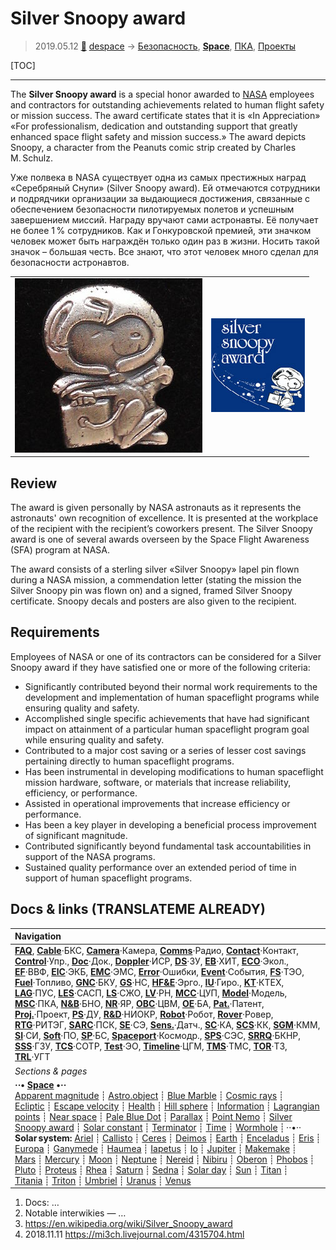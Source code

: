 # Silver Snoopy award
> 2019.05.12 [🚀](../index/index.md) [despace](index.md) → [Безопасность](srrq.md), **[Space](index.md)**, [ПКА](sc.md), [Проекты](project.md)

[TOC]

---

The **Silver Snoopy award** is a special honor awarded to [NASA](zz_nasa.md) employees and contractors for outstanding achievements related to human flight safety or mission success. The award certificate states that it is «In Appreciation» «For professionalism, dedication and outstanding support that greatly enhanced space flight safety and mission success.» The award depicts Snoopy, a character from the Peanuts comic strip created by Charles M. Schulz.

Уже полвека в NASA существует одна из самых престижных наград «Серебряный Снупи» (Silver Snoopy award). Ей отмечаются сотрудники и подрядчики организации за выдающиеся достижения, связанные с обеспечением безопасности пилотируемых полетов и успешным завершением миссий. Награду вручают сами астронавты. Её получает не более 1 % сотрудников. Как и Гонкуровской премией, эти значком человек может быть награждён только один раз в жизни. Носить такой значок – большая честь. Все знают, что этот человек много сделал для безопасности астронавтов.

| | |
|:--|:--|
|![](f/aob/universe/silver_snoopy_award_tie_tack.jpg)|![](f/aob/universe/silver_snoopy_award_logo.jpg)|



## Review

The award is given personally by NASA astronauts as it represents the astronauts' own recognition of excellence. It is presented at the workplace of the recipient with the recipient’s coworkers present. The Silver Snoopy award is one of several awards overseen by the Space Flight Awareness (SFA) program at NASA.

The award consists of a sterling silver «Silver Snoopy» lapel pin flown during a NASA mission, a commendation letter (stating the mission the Silver Snoopy pin was flown on) and a signed, framed Silver Snoopy certificate. Snoopy decals and posters are also given to the recipient.



## Requirements
Employees of NASA or one of its contractors can be considered for a Silver Snoopy award if they have satisfied one or more of the following criteria:

   - Significantly contributed beyond their normal work requirements to the development and implementation of human spaceflight programs while ensuring quality and safety.
   - Accomplished single specific achievements that have had significant impact on attainment of a particular human spaceflight program goal while ensuring quality and safety.
   - Contributed to a major cost saving or a series of lesser cost savings pertaining directly to human spaceflight programs.
   - Has been instrumental in developing modifications to human spaceflight mission hardware, software, or materials that increase reliability, efficiency, or performance.
   - Assisted in operational improvements that increase efficiency or performance.
   - Has been a key player in developing a beneficial process improvement of significant magnitude.
   - Contributed significantly beyond fundamental task accountabilities in support of the NASA programs.
   - Sustained quality performance over an extended period of time in support of human spaceflight programs.



<p style="page-break-after:always"> </p>

## Docs & links (TRANSLATEME ALREADY)
|Navigation|
|:--|
|**[FAQ](faq.md)**, **[Cable](cable.md)**·БКС, **[Camera](cam.md)**·Камера, **[Comms](comms.md)**·Радио, **[Contact](contact.md)**·Контакт, **[Control](control.md)**·Упр., **[Doc](doc.md)**·Док., **[Doppler](doppler.md)**·ИСР, **[DS](ds.md)**·ЗУ, **[EB](eb.md)**·ХИТ, **[ECO](ecology.md)**·Экол., **[EF](ef.md)**·ВВФ, **[ElC](elc.md)**·ЭКБ, **[EMC](emc.md)**·ЭМС, **[Error](error.md)**·Ошибки, **[Event](event.md)**·События, **[FS](fs.md)**·ТЭО, **[Fuel](fuel.md)**·Топливо, **[GNC](gnc.md)**·БКУ, **[GS](scs.md)**·НС, **[HF&E](hfe.md)**·Эрго., **[IU](iu.md)**·Гиро., **[KT](kt.md)**·КТЕХ, **[LAG](lag.md)**·ПУC, **[LES](les.md)**·САСП, **[LS](ls.md)**·СЖО, **[LV](lv.md)**·РН, **[MCC](mcc.md)**·ЦУП, **[Model](model.md)**·Модель, **[MSC](sc.md)**·ПКА, **[N&B](nnb.md)**·БНО, **[NR](nr.md)**·ЯР, **[OBC](obc.md)**·ЦВМ, **[OE](oe.md)**·БА, **[Pat.](патент.md)**·Патент, **[Proj.](project.md)**·Проект, **[PS](ps.md)**·ДУ, **[R&D](rnd.md)**·НИОКР, **[Robot](robotics.md)**·Робот, **[Rover](rover.md)**·Ровер, **[RTG](rtg.md)**·РИТЭГ, **[SARC](sarc.md)**·ПСК, **[SE](se.md)**·СЭ, **[Sens.](sensor.md)**·Датч., **[SC](sc.md)**·КА, **[SCS](scs.md)**·КК, **[SGM](sgm.md)**·КММ, **[SI](si.md)**·СИ, **[Soft](soft.md)**·ПО, **[SP](sp.md)**·БС, **[Spaceport](spaceport.md)**·Космодр., **[SPS](sps.md)**·СЭС, **[SRRQ](srrq.md)**·БКНР, **[SSS](sss.md)**·ГЗУ, **[TCS](tcs.md)**·СОТР, **[Test](test.md)**·ЭО, **[Timeline](timeline.md)**·ЦГМ, **[TMS](tms.md)**·ТМС, **[TOR](tor.md)**·ТЗ, **[TRL](trl.md)**·УГТ|
|*Sections & pages*|
|**··• [Space](index.md) •··**<br> [Apparent magnitude](app_mag.md) ┊ [Astro.object](aob.md) ┊ [Blue Marble](earth.md) ┊ [Cosmic rays](cr.md) ┊ [Ecliptic](ecliptic.md) ┊ [Escape velocity](esc_vel.md) ┊ [Health](health.md) ┊ [Hill sphere](hill_sphere.md) ┊ [Information](info.md) ┊ [Lagrangian points](l_points.md) ┊ [Near space](near_space.md) ┊ [Pale Blue Dot](earth.md) ┊ [Parallax](parallax.md) ┊ [Point Nemo](earth.md) ┊ [Silver Snoopy award](silver_snoopy_award.md) ┊ [Solar constant](solar_const.md) ┊ [Terminator](terminator.md) ┊ [Time](time.md) ┊ [Wormhole](wormhole.md) ┊ ··•·· **Solar system:** [Ariel](ariel.md) ┊ [Callisto](callisto.md) ┊ [Ceres](ceres.md) ┊ [Deimos](deimos.md) ┊ [Earth](earth.md) ┊ [Enceladus](enceladus.md) ┊ [Eris](eris.md) ┊ [Europa](europa.md) ┊ [Ganymede](ganymede.md) ┊ [Haumea](haumea.md) ┊ [Iapetus](iapetus.md) ┊ [Io](io.md) ┊ [Jupiter](jupiter.md) ┊ [Makemake](makemake.md) ┊ [Mars](mars.md) ┊ [Mercury](mercury.md) ┊ [Moon](moon.md) ┊ [Neptune](neptune.md) ┊ [Nereid](nereid.md) ┊ [Nibiru](nibiru.md) ┊ [Oberon](oberon.md) ┊ [Phobos](phobos.md) ┊ [Pluto](pluto.md) ┊ [Proteus](proteus.md) ┊ [Rhea](rhea.md) ┊ [Saturn](saturn.md) ┊ [Sedna](sedna.md) ┊ [Solar day](solar_day.md) ┊ [Sun](sun.md) ┊ [Titan](titan.md) ┊ [Titania](titania.md) ┊ [Triton](triton.md) ┊ [Umbriel](umbriel.md) ┊ [Uranus](uranus.md) ┊ [Venus](venus.md)|

   1. Docs: …
   1. Notable interwikies — …
   1. <https://en.wikipedia.org/wiki/Silver_Snoopy_award>
   1. 2018.11.11 <https://mi3ch.livejournal.com/4315704.html>

